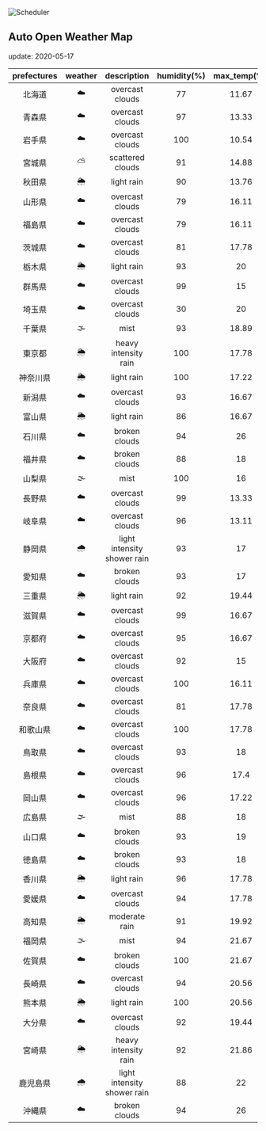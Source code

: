 ![Scheduler](https://github.com/miya/auto_open_weather_map/workflows/Scheduler/badge.svg)
## Auto Open Weather Map
update: 2020-05-17

|prefectures|weather|description|humidity(%)|max_temp(℃)|min_temp(℃)|
|:-----------:|:------------:|:------------:|:-----------:|:------------:|:-----------:|
|北海道|☁️|overcast clouds|77|11.67|11.11|
|青森県|☁️|overcast clouds|97|13.33|13.33|
|岩手県|☁️|overcast clouds|100|10.54|10.54|
|宮城県|⛅️|scattered clouds|91|14.88|14.88|
|秋田県|🌦|light rain|90|13.76|13.76|
|山形県|☁️|overcast clouds|79|16.11|16.11|
|福島県|☁️|overcast clouds|79|16.11|16.11|
|茨城県|☁️|overcast clouds|81|17.78|15|
|栃木県|🌦|light rain|93|20|16|
|群馬県|☁️|overcast clouds|99|15|11.67|
|埼玉県|☁️|overcast clouds|30|20|17.22|
|千葉県|🌫|mist|93|18.89|16.67|
|東京都|🌦|heavy intensity rain|100|17.78|16.67|
|神奈川県|🌦|light rain|100|17.22|15.56|
|新潟県|☁️|overcast clouds|93|16.67|15|
|富山県|🌦|light rain|86|16.67|16.11|
|石川県|☁️|broken clouds|94|26|25.56|
|福井県|☁️|broken clouds|88|18|18|
|山梨県|🌫|mist|100|16|15|
|長野県|☁️|overcast clouds|99|13.33|11.67|
|岐阜県|☁️|overcast clouds|96|13.11|13.11|
|静岡県|🌧|light intensity shower rain|93|17|17|
|愛知県|☁️|broken clouds|93|17|16.11|
|三重県|🌦|light rain|92|19.44|19.44|
|滋賀県|☁️|overcast clouds|99|16.67|16.11|
|京都府|☁️|overcast clouds|95|16.67|15|
|大阪府|☁️|overcast clouds|92|15|13.33|
|兵庫県|☁️|overcast clouds|100|16.11|13.89|
|奈良県|☁️|overcast clouds|81|17.78|15|
|和歌山県|☁️|overcast clouds|100|17.78|16.11|
|鳥取県|☁️|overcast clouds|93|18|18|
|島根県|☁️|overcast clouds|96|17.4|17.4|
|岡山県|☁️|overcast clouds|96|17.22|17.22|
|広島県|🌫|mist|88|18|18|
|山口県|☁️|broken clouds|93|19|18.33|
|徳島県|☁️|broken clouds|93|18|17|
|香川県|🌦|light rain|96|17.78|17.78|
|愛媛県|☁️|overcast clouds|94|17.78|17.78|
|高知県|🌦|moderate rain|91|19.92|19.92|
|福岡県|🌫|mist|94|21.67|20|
|佐賀県|☁️|broken clouds|100|21.67|20|
|長崎県|☁️|overcast clouds|94|20.56|20.56|
|熊本県|🌦|light rain|100|20.56|20.56|
|大分県|☁️|overcast clouds|92|19.44|19.44|
|宮崎県|🌦|heavy intensity rain|92|21.86|21.86|
|鹿児島県|🌧|light intensity shower rain|88|22|22|
|沖縄県|☁️|broken clouds|94|26|25.56|
